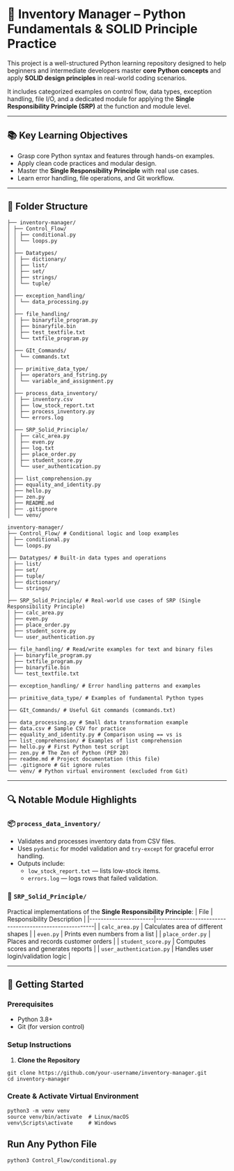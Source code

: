 # 🧠 Inventory Manager – Python Fundamentals & SOLID Principle Practice

This project is a well-structured Python learning repository designed to help beginners and intermediate developers master **core Python concepts** and apply **SOLID design principles** in real-world coding scenarios.

It includes categorized examples on control flow, data types, exception handling, file I/O, and a dedicated module for applying the **Single Responsibility Principle (SRP)** at the function and module level.

---

## 📚 Key Learning Objectives

- Grasp core Python syntax and features through hands-on examples.
- Apply clean code practices and modular design.
- Master the **Single Responsibility Principle** with real use cases.
- Learn error handling, file operations, and Git workflow.

---

## 📁 Folder Structure

```
├── inventory-manager/
│ ├── Control_Flow/
│ │ ├── conditional.py
│ │ └── loops.py
│ │
│ ├── Datatypes/
│ │ ├── dictionary/
│ │ ├── list/
│ │ ├── set/
│ │ ├── strings/
│ │ └── tuple/
│ │
│ ├── exception_handling/
│ │ └── data_processing.py
│ │
│ ├── file_handling/
│ │ ├── binaryfile_program.py
│ │ ├── binaryfile.bin
│ │ ├── test_textfile.txt
│ │ └── txtfile_program.py
│ │
│ ├── GIt_Commands/
│ │ └── commands.txt
│ │
│ ├── primitive_data_type/
│ │ ├── operators_and_fstring.py
│ │ └── variable_and_assignment.py
│ │
│ ├── process_data_inventory/
│ │ ├── inventory.csv
│ │ ├── low_stock_report.txt
│ │ ├── process_inventory.py
│ │ └── errors.log
│ │
│ ├── SRP_Solid_Principle/
│ │ ├── calc_area.py
│ │ ├── even.py
│ │ ├── log.txt
│ │ ├── place_order.py
│ │ ├── student_score.py
│ │ └── user_authentication.py
│ │
│ ├── list_comprehension.py
│ ├── equality_and_identity.py
│ ├── hello.py
│ ├── zen.py
│ ├── README.md
│ ├── .gitignore
│ └── venv/

inventory-manager/
├── Control_Flow/ # Conditional logic and loop examples
│ ├── conditional.py
│ └── loops.py
│
├── Datatypes/ # Built-in data types and operations
│ ├── list/
│ ├── set/
│ ├── tuple/
│ ├── dictionary/
│ └── strings/
│
├── SRP_Solid_Principle/ # Real-world use cases of SRP (Single Responsibility Principle)
│ ├── calc_area.py
│ ├── even.py
│ ├── place_order.py
│ ├── student_score.py
│ └── user_authentication.py
│
├── file_handling/ # Read/write examples for text and binary files
│ ├── binaryfile_program.py
│ ├── txtfile_program.py
│ ├── binaryfile.bin
│ └── test_textfile.txt
│
├── exception_handling/ # Error handling patterns and examples
│
├── primitive_data_type/ # Examples of fundamental Python types
│
├── GIt_Commands/ # Useful Git commands (commands.txt)
│
├── data_processing.py # Small data transformation example
├── data.csv # Sample CSV for practice
├── equality_and_identity.py # Comparison using == vs is
├── list_comprehension/ # Examples of list comprehension
├── hello.py # First Python test script
├── zen.py # The Zen of Python (PEP 20)
├── readme.md # Project documentation (this file)
├── .gitignore # Git ignore rules
└── venv/ # Python virtual environment (excluded from Git)
```

---

## 🔍 Notable Module Highlights

### 📦 `process_data_inventory/`
- Validates and processes inventory data from CSV files.
- Uses `pydantic` for model validation and `try-except` for graceful error handling.
- Outputs include:
  - `low_stock_report.txt` — lists low-stock items.
  - `errors.log` — logs rows that failed validation.

### 🧱 `SRP_Solid_Principle/`
Practical implementations of the **Single Responsibility Principle**:
| File                  | Responsibility Description                            |
|-----------------------|--------------------------------------------------------|
| `calc_area.py`        | Calculates area of different shapes                    |
| `even.py`             | Prints even numbers from a list                        |
| `place_order.py`      | Places and records customer orders                     |
| `student_score.py`    | Computes scores and generates reports                  |
| `user_authentication.py` | Handles user login/validation logic               |

---

## 🚀 Getting Started

### Prerequisites

- Python 3.8+
- Git (for version control)

### Setup Instructions

1. **Clone the Repository**

```
git clone https://github.com/your-username/inventory-manager.git
cd inventory-manager
```

### Create & Activate Virtual Environment

```
python3 -m venv venv
source venv/bin/activate  # Linux/macOS
venv\Scripts\activate     # Windows
```

## Run Any Python File
```
python3 Control_Flow/conditional.py
```

